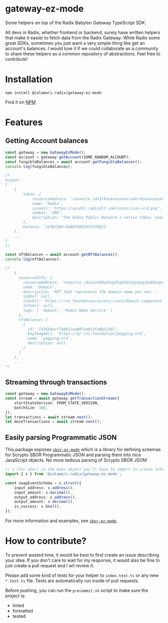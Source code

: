 # gateway-ez-mode

Some helpers on top of the Radix Babylon Gateway TypeScript SDK.

All devs in Radix, whether frontend or backend, surely have written helpers that make it easier to fetch data from the Radix Gateway. While Radix some great SDKs, sometimes you just want a very simple thing like get an account's balances. I would love it if we could collaborate as a community to share these helpers as a common repository of abstractions. Feel free to contribute!

# Installation

`npm install @calamari-radix/gateway-ez-mode`

Find it on [NPM](https://www.npmjs.com/package/@calamari-radix/gateway-ez-mode)

# Features

## Getting Account balances

```ts
const gateway = new GatewayEzMode();
const account = gateway.getAccount(SOME_RANDOM_ACCOUNT);
const fungibleBalances = await account.getFungibleBalances();
console.log(fungibleBalances);

/*
output:
[
    {
        token: {
            resourceAddress: 'resource_rdx1tknxxxxxxxxxradxrdxxxxxxxxx009923554798xxxxxxxxxradxrd',
            name: 'Radix',
            iconUrl: 'https://assets.radixdlt.com/icons/icon-xrd.png',
            symbol: 'XRD',
            description: "The Radix Public Network's native token, used to pay the network's required transaction fees and to secure the network through staking to its validator nodes."
        },
        balance: '22367268.028076063653370021'
    },
    ...
]
*/

const nftBalances = await account.getNftBalances();
console.log(nftBalances);

/*
    {
      resourceInfo: {
        resourceAddress: 'resource_rdx1n2dd0w53zpdlqdz65vpymygj8a60vqnggyuxfpfdldjmy2224x020q',
        name: 'Domain',
        description: 'NFT that represents the domain name you own.',
        symbol: null,
        iconUrl: 'https://rns.foundation/assets/icons/domain-component.png',
        infoUrl: null,
        tags: [ 'domain', 'Radix Name Service' ]
      },
      nftBalance: [
        {
          id: '[43564ecf740b11ea807aa013fa0b5230]',
          keyImageUrl: 'https://qr.rns.foundation/pegging.xrd',
          name: 'pegging.xrd',
          description: null
        }
      ]
    },
    ...
*/
```

## Streaming through transactions

```ts
const gateway = new GatewayEzMode();
const stream = await gateway.getTransactionStream({
    startStateVersion: FROM_STATE_VERSION,
    batchSize: 100,
});
let transactions = await stream.next();
let moreTransactions = await stream.next();
```

## Easily parsing Programmatic JSON

This package exposes [`sbor-ez-mode`](https://www.npmjs.com/package/@calamari-radix/sbor-ez-mode) which is a library for defining schemas for Scrypto SBOR Programmatic JSON and parsing them into nice JavaScript objects. No more tedious parsing of Scrypto SBOR JSON!

```ts
// s (for sbor) is the main object you'll have to import to create schemas and parse
import { s } from '@calamari-radix/gateway-ez-mode';

const swapEventSchema = s.struct({
    input_address: s.address(),
    input_amount: s.decimal(),
    output_address: s.address(),
    output_amount: s.decimal(),
    is_success: s.bool(),
});
```

For more information and examples, see [`sbor-ez-mode`](https://www.npmjs.com/package/@calamari-radix/sbor-ez-mode).

# How to contribute?

To prevent wasted time, it would be best to first create an issue describing your idea. If you don't care to wait for my response, it would also be fine to just create a pull request and I wil review it.

Please add some kind of tests for your helper to `index.test.ts` or any new `*.test.ts` file. Tests are automatically run inside of pull requests.

Before pushing, you can run the `precommit.sh` script to make sure the project is:

- linted
- formatted
- tested
